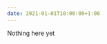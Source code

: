 ```yaml
---
date: 2021-01-01T10:00:00+1:00
---
```

Nothing here yet 
<!--Sample announcement, Please check out [here](/). -->